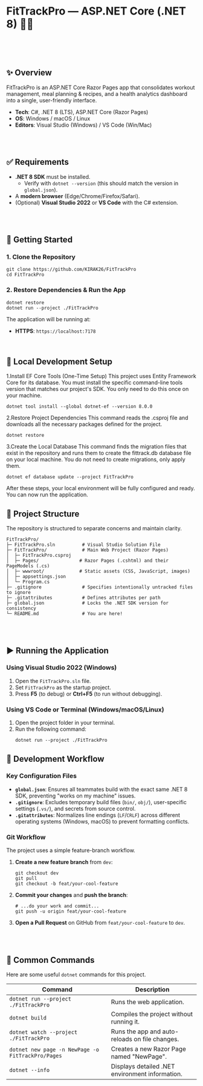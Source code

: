 # FitTrackPro — ASP.NET Core (.NET 8) 🏋️‍♂️


<br>
<br>
<br>


## ✨ Overview

FitTrackPro is an ASP.NET Core Razor Pages app that consolidates workout management, meal planning & recipes, and a health analytics dashboard into a single, user-friendly interface.

-   **Tech**: C#, .NET 8 (LTS), ASP.NET Core (Razor Pages)
-   **OS**: Windows / macOS / Linux
-   **Editors**: Visual Studio (Windows) / VS Code (Win/Mac)

<br>
<br>

## ✅ Requirements

-   **.NET 8 SDK** must be installed.
    -   Verify with `dotnet --version` (this should match the version in `global.json`).
-   A **modern browser** (Edge/Chrome/Firefox/Safari).
-   (Optional) **Visual Studio 2022** or **VS Code** with the C# extension.

<br>
<br>

## 🚀 Getting Started

### 1. Clone the Repository

```shell
git clone https://github.com/KIRAK26/FitTrackPro
cd FitTrackPro
```


### 2. Restore Dependencies & Run the App

```shell
dotnet restore
dotnet run --project ./FitTrackPro
```

The application will be running at:
-   **HTTPS**: `https://localhost:7178`




<br>



## 🔧 Local Development Setup
1.Install EF Core Tools (One-Time Setup)
This project uses Entity Framework Core for its database. You must install the specific command-line tools version that matches our project's SDK. You only need to do this once on your machine.

```shell
dotnet tool install --global dotnet-ef --version 8.0.0
```


2.Restore Project Dependencies
This command reads the .csproj file and downloads all the necessary packages defined for the project.


```shell
dotnet restore
```

3.Create the Local Database
This command finds the migration files that exist in the repository and runs them to create the fittrack.db database file on your local machine. You do not need to create migrations, only apply them.


```shell
dotnet ef database update --project FitTrackPro
```

After these steps, your local environment will be fully configured and ready. You can now run the application.


## 🧭 Project Structure

The repository is structured to separate concerns and maintain clarity.

```
FitTrackPro/
├─ FitTrackPro.sln          # Visual Studio Solution File
├─ FitTrackPro/             # Main Web Project (Razor Pages)
│  ├─ FitTrackPro.csproj
│  ├─ Pages/               # Razor Pages (.cshtml) and their PageModels (.cs)
│  ├─ wwwroot/             # Static assets (CSS, JavaScript, images)
│  ├─ appsettings.json
│  └─ Program.cs
├─ .gitignore               # Specifies intentionally untracked files to ignore
├─ .gitattributes           # Defines attributes per path
├─ global.json              # Locks the .NET SDK version for consistency
└─ README.md                # You are here!
```
<br>
<br>


## ▶️ Running the Application

### Using Visual Studio 2022 (Windows)
1.  Open the `FitTrackPro.sln` file.
2.  Set `FitTrackPro` as the startup project.
3.  Press **F5** (to debug) or **Ctrl+F5** (to run without debugging).

### Using VS Code or Terminal (Windows/macOS/Linux)
1. Open the project folder in your terminal.
2. Run the following command:
   ```shell
   dotnet run --project ./FitTrackPro
   ```



## 🔧 Development Workflow

### Key Configuration Files
-   **`global.json`**: Ensures all teammates build with the exact same .NET 8 SDK, preventing "works on my machine" issues.
-   **`.gitignore`**: Excludes temporary build files (`bin/`, `obj/`), user-specific settings (`.vs/`), and secrets from source control.
-   **`.gitattributes`**: Normalizes line endings (`LF`/`CRLF`) across different operating systems (Windows, macOS) to prevent formatting conflicts.

### Git Workflow
The project uses a simple feature-branch workflow.

1.  **Create a new feature branch** from `dev`:
    ```shell
    git checkout dev
    git pull
    git checkout -b feat/your-cool-feature
    ```

2.  **Commit your changes** and **push the branch**:
    ```shell
    # ...do your work and commit...
    git push -u origin feat/your-cool-feature
    ```

3.  **Open a Pull Request** on GitHub from `feat/your-cool-feature` to `dev`.

<br>
<br>

## 🧰 Common Commands

Here are some useful `dotnet` commands for this project.

| Command                                      | Description                                            |
| -------------------------------------------- | ------------------------------------------------------ |
| `dotnet run --project ./FitTrackPro`         | Runs the web application.                              |
| `dotnet build`                               | Compiles the project without running it.               |
| `dotnet watch --project ./FitTrackPro`       | Runs the app and auto-reloads on file changes.         |
| `dotnet new page -n NewPage -o FitTrackPro/Pages` | Creates a new Razor Page named "NewPage".              |
| `dotnet --info`                              | Displays detailed .NET environment information.        |
